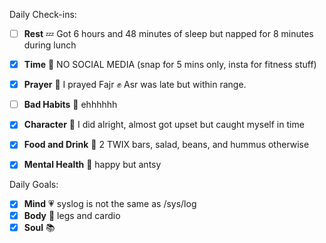 Daily Check-ins:
- [ ] **Rest** :zzz: Got 6 hours and 48 minutes of sleep but napped for 8 minutes during lunch
- [x] **Time** :iphone: NO SOCIAL MEDIA (snap for 5 mins only, insta for fitness stuff)
- [x] **Prayer** :pray: I prayed Fajr :fist: Asr was late but within range.
- [ ] **Bad Habits** :eyes: ehhhhhh
- [x] **Character** :tongue: I did alright, almost got upset but caught myself in time
- [x] **Food and Drink** :palm_tree: 2 TWIX bars, salad, beans, and hummus otherwise
- [x] **Mental Health** :thought_balloon: happy but antsy



Daily Goals:
- [x] **Mind** :heartpulse: syslog is not the same as /sys/log
- [x] **Body** :dancer: legs and cardio
- [x] **Soul** :books: 
